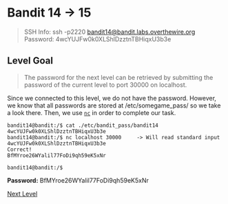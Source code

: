 
# Bandit 14 -> 15
> SSH Info: ssh -p2220 bandit14@bandit.labs.overthewire.org  
> Password: 4wcYUJFw0k0XLShlDzztnTBHiqxU3b3e


 ## Level Goal  
>The password for the next level can be retrieved by submitting the password of the current level to port 30000 on localhost.

Since we connected to this level, we do not have the password. However, we know that all passwords are stored at /etc/somegame_pass/ so we take a look there.
Then, we use [`nc`](https://en.wikipedia.org/wiki/Netcat) in order to complete our task.

```
bandit14@bandit:/$ cat ./etc/bandit_pass/bandit14
4wcYUJFw0k0XLShlDzztnTBHiqxU3b3e
bandit14@bandit:/$ nc localhost 30000     -> Will read standard input
4wcYUJFw0k0XLShlDzztnTBHiqxU3b3e
Correct!
BfMYroe26WYalil77FoDi9qh59eK5xNr

bandit14@bandit:/$ 

```


**Password:** BfMYroe26WYalil77FoDi9qh59eK5xNr


[Next Level](../Bandit%2015%20--%2016/README.md)
